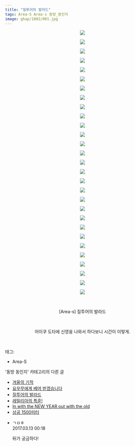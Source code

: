 ```yaml
---
title: "질투어의 발라드"
tags: Area-S Area-s 동방_동인지
image: ghap/1802/001.jpg
---
```

<div class="article">
<p style="text-align: center; clear: none; float: none;"><img src="{{ site.nasurl }}/ghap/1802/001.jpg"/></p>
<p style="text-align: center; clear: none; float: none;"><img src="{{ site.nasurl }}/ghap/1802/002.jpg"/></p>
<p style="text-align: center; clear: none; float: none;"><img src="{{ site.nasurl }}/ghap/1802/003.jpg"/></p>
<p style="text-align: center; clear: none; float: none;"><img src="{{ site.nasurl }}/ghap/1802/004.jpg"/></p>
<p style="text-align: center; clear: none; float: none;"><img src="{{ site.nasurl }}/ghap/1802/005.jpg"/></p>
<p style="text-align: center; clear: none; float: none;"><img src="{{ site.nasurl }}/ghap/1802/006.jpg"/></p>
<p style="text-align: center; clear: none; float: none;"><img src="{{ site.nasurl }}/ghap/1802/007.jpg"/></p>
<p style="text-align: center; clear: none; float: none;"><img src="{{ site.nasurl }}/ghap/1802/008.jpg"/></p>
<p style="text-align: center; clear: none; float: none;"><img src="{{ site.nasurl }}/ghap/1802/009.jpg"/></p>
<p style="text-align: center; clear: none; float: none;"><img src="{{ site.nasurl }}/ghap/1802/010.jpg"/></p>
<p style="text-align: center; clear: none; float: none;"><img src="{{ site.nasurl }}/ghap/1802/011.jpg"/></p>
<p style="text-align: center; clear: none; float: none;"><img src="{{ site.nasurl }}/ghap/1802/012.jpg"/></p>
<p style="text-align: center; clear: none; float: none;"><img src="{{ site.nasurl }}/ghap/1802/013.jpg"/></p>
<p style="text-align: center; clear: none; float: none;"><img src="{{ site.nasurl }}/ghap/1802/014.jpg"/></p>
<p style="text-align: center; clear: none; float: none;"><img src="{{ site.nasurl }}/ghap/1802/015.jpg"/></p>
<p style="text-align: center; clear: none; float: none;"><img src="{{ site.nasurl }}/ghap/1802/016.jpg"/></p>
<p style="text-align: center; clear: none; float: none;"><img src="{{ site.nasurl }}/ghap/1802/017.jpg"/></p>
<p style="text-align: center; clear: none; float: none;"><img src="{{ site.nasurl }}/ghap/1802/018.jpg"/></p>
<p style="text-align: center; clear: none; float: none;"><img src="{{ site.nasurl }}/ghap/1802/019.jpg"/></p>
<p style="text-align: center; clear: none; float: none;"><img src="{{ site.nasurl }}/ghap/1802/020.jpg"/></p>
<p style="text-align: center; clear: none; float: none;"><img src="{{ site.nasurl }}/ghap/1802/021.jpg"/></p>
<p style="text-align: center; clear: none; float: none;"><img src="{{ site.nasurl }}/ghap/1802/022.jpg"/></p>
<p style="text-align: center; clear: none; float: none;"><img src="{{ site.nasurl }}/ghap/1802/023.jpg"/></p>
<p style="text-align: center; clear: none; float: none;"><img src="{{ site.nasurl }}/ghap/1802/024.jpg"/></p>
<p style="text-align: center; clear: none; float: none;"><img src="{{ site.nasurl }}/ghap/1802/025.jpg"/></p>
<p style="text-align: center; clear: none; float: none;"><img src="{{ site.nasurl }}/ghap/1802/026.jpg"/></p>
<p style="text-align: center; clear: none; float: none;"><img src="{{ site.nasurl }}/ghap/1802/027.jpg"/></p>
<p style="text-align: center; clear: none; float: none;"><img src="{{ site.nasurl }}/ghap/1802/028.jpg"/></p>
<p style="text-align: center; clear: none; float: none;"><img src="{{ site.nasurl }}/ghap/1802/029.jpg"/></p>
<p style="text-align: center; clear: none; float: none;"><br/></p>
<p style="text-align: center; clear: none; float: none;">[Area-s] 질투어의 발라드</p>
<p style="text-align: center; clear: none; float: none;"><br/></p>
<p style="text-align: center; clear: none; float: none;">어이쿠 도타에 신영웅 나와서 하다보니 시간이 이렇게.</p>
<p><br/></p>
</div><div class="tagTrail">
<p>태그: </p>
<ul>
<li>Area-S</li>
</ul>
</div><div class="another">
<p>'동방 동인지' 카테고리의 다른 글</p>
<ul>
<li><a href="/2016-08-24-ghap_1804">겨울의 기적</a></li>
<li><a href="/2016-08-24-ghap_1803">요우무에게 베어 받겠습니다</a></li>
<li><a href="/2016-08-24-ghap_1802">질투어의 발라드</a></li>
<li><a href="/2016-08-23-ghap_1801">레밀리아의 특훈!</a></li>
<li><a href="/2016-08-23-ghap_1800">In with the NEW YEAR out with the old</a></li>
<li><a href="/2016-08-23-ghap_1799">상공 1500미터</a></li>
</ul>
</div><div class="cb_module cb_fluid">
<div class="cb_wrt cb_profile">
<div class="comment">
<ul>
<li class="cb_thumb_off" id="comment14937878">
<div class="cb_comment_area">
<div class="cb_info_area">
<div class="cb_section">
<span class="cb_nick_name">ㄱㅁㅎ</span>
</div>
<div class="cb_section">
<span class="cb_date">2017.03.13 00:18 </span>
</div>
</div>
<div class="cb_dsc_comment">
<p class="cb_dsc">
											뒤가 궁금하다!
										</p>
</div>
</div></li>
</ul>
</div>
</div><!-- commentList close -->
</div>